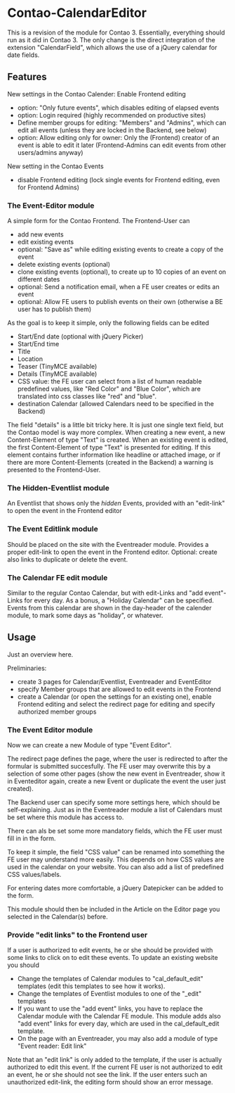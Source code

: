 # Contao-CalendarEditor

This is a revision of the module for Contao 3. Essentially, everything should run as it did in Contao 3. The only change is the direct integration of the extension "CalendarField", which allows the use of a jQuery calendar for date fields.

## Features

New settings in the Contao Calender: Enable Frontend editing
* option: "Only future events", which disables editing of elapsed events
* option: Login required (highly recommended on productive sites)
* Define member groups for editing: "Members" and "Admins", which can edit all events (unless they are locked in the Backend, see below)
* option: Allow editing only for owner: Only the (Frontend) creator of an event is able to edit it later (Frontend-Admins can edit events from other users/admins anyway)

New setting in the Contao Events
* disable Frontend editing (lock single events for Frontend editing, even for Frontend Admins)

### The Event-Editor module

A simple form for the Contao Frontend. The Frontend-User can
* add new events
* edit existing events
* optional: "Save as" while editing existing events to create a copy of the event
* delete existing events (optional)
* clone existing events (optional), to create up to 10 copies of an event on different dates
* optional: Send a notification email, when a FE user creates or edits an event
* optional: Allow FE users to publish events on their own (otherwise a BE user has to publish them)

As the goal is to keep it simple, only the following fields can be edited
* Start/End date (optional with jQuery Picker)
* Start/End time
* Title
* Location
* Teaser (TinyMCE available)
* Details (TinyMCE available)
* CSS value: the FE user can select from a list of human readable predefined values, like "Red Color" and "Blue Color", which are translated into css classes like "red" and "blue".
* destination Calendar (allowed Calendars need to be specified in the Backend)

The field "details" is a little bit tricky here. It is just one single text field, but the Contao model is way more complex. When creating a new event, a new Content-Element of type "Text" is created. When an existing event is edited, the first Content-Element of type "Text" is presented for editing. If this element contains further information like headline or attached image, or if there are more Content-Elements (created in the Backend) a warning is presented to the Frontend-User.

### The Hidden-Eventlist module

An Eventlist that shows only the *hidden* Events, provided with an "edit-link" to open the event in the Frontend editor

### The Event Editlink module

Should be placed on the site with the Eventreader module. Provides a proper edit-link to open the event in the Frontend editor. Optional: create also links to duplicate or delete the event.

### The Calendar FE edit module

Similar to the regular Contao Calendar, but with edit-Links and "add event"-Links for every day. As a bonus, a "Holiday Calendar" can be specified. Events from this calendar are shown in the day-header of the calender module, to mark some days as "holiday", or whatever.

## Usage

Just an overview here.

Preliminaries:
* create 3 pages for Calendar/Eventlist, Eventreader and EventEditor
* specify Member groups that are allowed to edit events in the Frontend
* create a Calendar (or open the settings for an existing one), enable Frontend editing and select the redirect page for editing and specify authorized member groups

### The Event Editor module
Now we can create a new Module of type "Event Editor". 

The redirect page defines the page, where the user is redirected to after the formular is submitted succesfully. The FE user may overwrite this by a selection of some other pages (show the new event in Eventreader, show it in Eventeditor again, create a new Event or duplicate the event the user just created).

The Backend user can specify some more settings here, which should be self-explaining. Just as in the Eventreader module a list of Calendars must be set where this module has access to.

There can als be set some more mandatory fields, which the FE user must fill in in the form.

To keep it simple, the field "CSS value" can be renamed into something the FE user may understand more easily. This depends on how CSS values are used in the calendar on your website. You can also add a list of predefined CSS values/labels.

For entering dates more comfortable, a jQuery Datepicker can be added to the form.

This module should then be included in the Article on the Editor page you selected in the Calendar(s) before.

### Provide "edit links" to the Frontend user

If a user is authorized to edit events, he or she should be provided with some links to click on to edit these events. To update an existing website you should

* Change the templates of Calendar modules to "cal_default_edit" templates (edit this templates to see how it works). 
* Change the templates of Eventlist modules to one of the "\_edit" templates 
* If you want to use the "add event" links, you have to replace the Calendar module with the Calendar FE module. This module adds also "add event" links for every day, which are used in the cal_default_edit template.
* On the page with an Eventreader, you may also add a module of type "Event reader: Edit link"

Note that an "edit link" is only added to the template, if the user is actually authorized to edit this event. If the current FE user is not authorized to edit an event, he or she should not see the link. If the user enters such an unauthorized edit-link, the editing form should show an error message.
